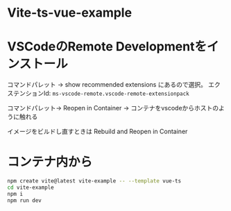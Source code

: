 # Vite-ts-vue-example
# VSCodeのRemote Developmentをインストール
コマンドパレット -> show recommended extensions にあるので選択。
エクステンションId: `ms-vscode-remote.vscode-remote-extensionpack`

コマンドパレット-> Reopen in Container -> コンテナをvscodeからホストのように触れる

イメージをビルドし直すときは Rebuild and Reopen in Container

# コンテナ内から
```sh
npm create vite@latest vite-example -- --template vue-ts
cd vite-example
npm i
npm run dev
```
